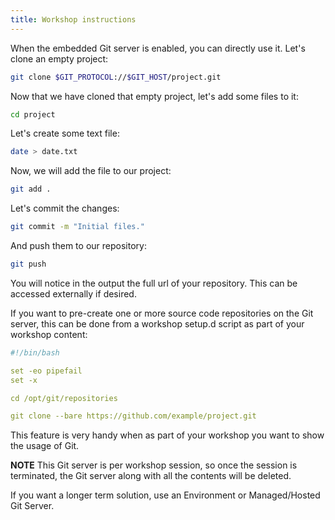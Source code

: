 ```yaml
---
title: Workshop instructions
---
```


When the embedded Git server is enabled, you can directly use it. Let's clone
an empty project:

```bash
git clone $GIT_PROTOCOL://$GIT_HOST/project.git
```

Now that we have cloned that empty project, let's add some files to it:

```bash
cd project
```

Let's create some text file:

```bash
date > date.txt
```

Now, we will add the file to our project:

```bash
git add .
```

Let's commit the changes:

```bash
git commit -m "Initial files."
```

And push them to our repository:

```bash
git push
```

You will notice in the output the full url of your repository. This can be accessed
externally if desired.

If you want to pre-create one or more source code repositories on the Git server, 
this can be done from a workshop setup.d script as part of your workshop content:

```yaml
#!/bin/bash

set -eo pipefail
set -x

cd /opt/git/repositories

git clone --bare https://github.com/example/project.git
```

This feature is very handy when as part of your workshop you want to show the usage of Git.

**NOTE** This Git server is per workshop session, so once the session is terminated, the Git
server along with all the contents will be deleted.

If you want a longer term solution, use an Environment or Managed/Hosted Git Server.